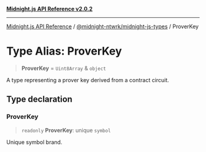 [**Midnight.js API Reference v2.0.2**](../../../README.md)

***

[Midnight.js API Reference](../../../packages.md) / [@midnight-ntwrk/midnight-js-types](../README.md) / ProverKey

# Type Alias: ProverKey

> **ProverKey** = `Uint8Array` & `object`

A type representing a prover key derived from a contract circuit.

## Type declaration

### ProverKey

> `readonly` **ProverKey**: unique `symbol`

Unique symbol brand.

